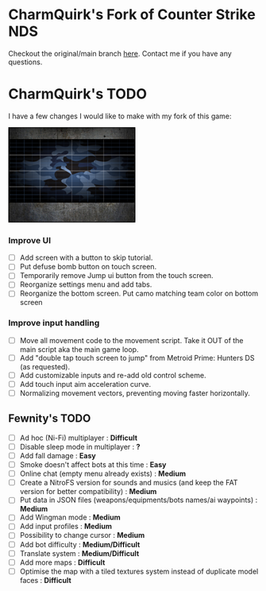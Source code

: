 # CharmQuirk's Fork of Counter Strike NDS
Checkout the original/main branch [here](https://github.com/Fewnity/Counter-Strike-Nintendo-DS). Contact me if you have any questions.

# CharmQuirk's TODO
I have a few changes I would like to make with my fork of this game:

![Bottom Screen UI Concept Image](https://github.com/charmquirk/Counter-Strike-Nintendo-DS/blob/main/.external/UI%20Concepts/UI%20Concepts%20-%20Bottom%20Screen.png)

### Improve UI
- [ ] Add screen with a button to skip tutorial.
- [ ] Put defuse bomb button on touch screen.
- [ ] Temporarily remove Jump ui button from the touch screen. 
- [ ] Reorganize settings menu and add tabs.
- [ ] Reorganize the bottom screen. Put camo matching team color on bottom screen

### Improve input handling
- [ ] Move all movement code to the movement script. Take it OUT of the main script aka the main game loop.
- [ ] Add "double tap touch screen to jump" from Metroid Prime: Hunters DS (as requested).
- [ ] Add customizable inputs and re-add old control scheme.
- [ ] Add touch input aim acceleration curve.
- [ ] Normalizing movement vectors, preventing moving faster horizontally.

## Fewnity's TODO
- [ ] Ad hoc (Ni-Fi) multiplayer : **Difficult**
- [ ] Disable sleep mode in multiplayer : **?**
- [ ] Add fall damage : **Easy**
- [ ] Smoke doesn't affect bots at this time : **Easy**
- [ ] Online chat (empty menu already exists) : **Medium**
- [ ] Create a NitroFS version for sounds and musics (and keep the FAT version for better compatibility) : **Medium**
- [ ] Put data in JSON files (weapons/equipments/bots names/ai waypoints) : **Medium**
- [ ] Add Wingman mode : **Medium**
- [ ] Add input profiles : **Medium**
- [ ] Possibility to change cursor : **Medium**
- [ ] Add bot difficulty : **Medium/Difficult**
- [ ] Translate system : **Medium/Difficult**
- [ ] Add more maps : **Difficult**
- [ ] Optimise the map with a tiled textures system instead of duplicate model faces : **Difficult**
